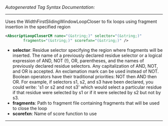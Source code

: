 <!-- THIS IS AN AUTOGENERATED FILE: Don't edit it directly, instead change the schema definition in the code itself. -->

_Autogenerated Tag Syntax Documentation:_

---
Uses the WidthFirstSlidingWindowLoopCloser to fix loops using fragment insertion in the specified region

```xml
<AbscriptLoopCloserCM name="(&string;)" selector="(&string;)"
        fragments="(&string;)" scorefxn="(&string;)" />
```

-   **selector**: Residue selector specifying the region where fragments will be inserted. The name of a previously declared residue selector or a logical expression of AND, NOT (!), OR, parentheses, and the names of previously declared residue selectors. Any capitalization of AND, NOT, and OR is accepted. An exclamation mark can be used instead of NOT. Boolean operators have their traditional priorities: NOT then AND then OR. For example, if selectors s1, s2, and s3 have been declared, you could write: 's1 or s2 and not s3' which would select a particular residue if that residue were selected by s1 or if it were selected by s2 but not by s3.
-   **fragments**: Path to fragment file containing fragments that will be used to close the loop
-   **scorefxn**: Name of score function to use

---
